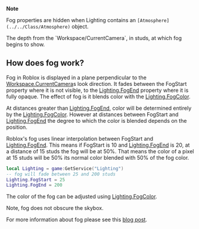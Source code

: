 **Note**  

Fog properties are hidden when Lighting contains an `[Atmosphere](../../Class/Atmosphere)` object.

The depth from the \`Workspace/CurrentCamera\`, in studs, at which fog begins to show.

How does fog work?
------------------

Fog in Roblox is displayed in a plane perpendicular to the [Workspace.CurrentCamera](https://developer.roblox.com/en-us/api-reference/property/Workspace/CurrentCamera)s look direction. It fades between the FogStart property where it is not visible, to the [Lighting.FogEnd](https://developer.roblox.com/en-us/api-reference/property/Lighting/FogEnd) property where it is fully opaque. The effect of fog is it blends color with the [Lighting.FogColor](https://developer.roblox.com/en-us/api-reference/property/Lighting/FogColor).

At distances greater than [Lighting.FogEnd](https://developer.roblox.com/en-us/api-reference/property/Lighting/FogEnd), color will be determined entirely by the [Lighting.FogColor](https://developer.roblox.com/en-us/api-reference/property/Lighting/FogColor). However at distances between FogStart and [Lighting.FogEnd](https://developer.roblox.com/en-us/api-reference/property/Lighting/FogEnd) the degree to which the color is blended depends on the position.

Roblox's fog uses linear interpolation between FogStart and [Lighting.FogEnd](https://developer.roblox.com/en-us/api-reference/property/Lighting/FogEnd). This means if FogStart is 10 and [Lighting.FogEnd](https://developer.roblox.com/en-us/api-reference/property/Lighting/FogEnd) is 20, at a distance of 15 studs the fog will be at 50%. That means the color of a pixel at 15 studs will be 50% its normal color blended with 50% of the fog color.

```lua
local Lighting = game:GetService("Lighting")
-- fog will fade between 25 and 200 studs
Lighting.FogStart = 25
Lighting.FogEnd = 200
``` 

The color of the fog can be adjusted using [Lighting.FogColor](https://developer.roblox.com/en-us/api-reference/property/Lighting/FogColor).

Note, fog does not obscure the skybox.

For more information about fog please see this [blog post](https://blog.roblox.com/2011/12/roblox-secrets-revealed-fog-blog/).